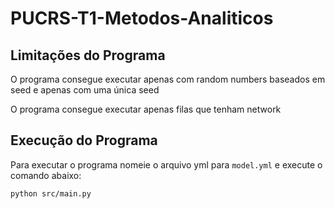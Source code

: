 # PUCRS-T1-Metodos-Analiticos

## Limitações do Programa

O programa consegue executar apenas com random numbers baseados em seed e apenas com uma única seed

O programa consegue executar apenas filas que tenham network

## Execução do Programa

Para executar o programa nomeie o arquivo yml para `model.yml` e execute o comando abaixo:

```bash
python src/main.py
```
